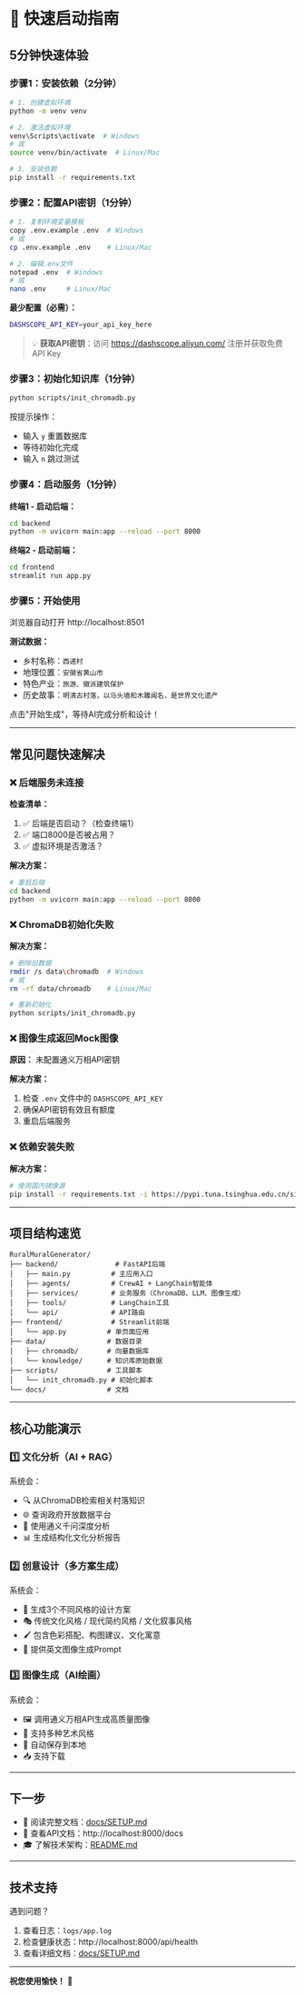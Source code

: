 # 🚀 快速启动指南

## 5分钟快速体验

### 步骤1：安装依赖（2分钟）

```bash
# 1. 创建虚拟环境
python -m venv venv

# 2. 激活虚拟环境
venv\Scripts\activate  # Windows
# 或
source venv/bin/activate  # Linux/Mac

# 3. 安装依赖
pip install -r requirements.txt
```

### 步骤2：配置API密钥（1分钟）

```bash
# 1. 复制环境变量模板
copy .env.example .env  # Windows
# 或
cp .env.example .env    # Linux/Mac

# 2. 编辑.env文件
notepad .env  # Windows
# 或
nano .env     # Linux/Mac
```

**最少配置（必需）：**
```bash
DASHSCOPE_API_KEY=your_api_key_here
```

> 💡 **获取API密钥**：访问 https://dashscope.aliyun.com/ 注册并获取免费API Key

### 步骤3：初始化知识库（1分钟）

```bash
python scripts/init_chromadb.py
```

按提示操作：
- 输入 `y` 重置数据库
- 等待初始化完成
- 输入 `n` 跳过测试

### 步骤4：启动服务（1分钟）

**终端1 - 启动后端：**
```bash
cd backend
python -m uvicorn main:app --reload --port 8000
```

**终端2 - 启动前端：**
```bash
cd frontend
streamlit run app.py
```

### 步骤5：开始使用

浏览器自动打开 http://localhost:8501

**测试数据：**
- 乡村名称：`西递村`
- 地理位置：`安徽省黄山市`
- 特色产业：`旅游、徽派建筑保护`
- 历史故事：`明清古村落，以马头墙和木雕闻名，是世界文化遗产`

点击"开始生成"，等待AI完成分析和设计！

---

## 常见问题快速解决

### ❌ 后端服务未连接

**检查清单：**
1. ✅ 后端是否启动？（检查终端1）
2. ✅ 端口8000是否被占用？
3. ✅ 虚拟环境是否激活？

**解决方案：**
```bash
# 重启后端
cd backend
python -m uvicorn main:app --reload --port 8000
```

### ❌ ChromaDB初始化失败

**解决方案：**
```bash
# 删除旧数据
rmdir /s data\chromadb  # Windows
# 或
rm -rf data/chromadb    # Linux/Mac

# 重新初始化
python scripts/init_chromadb.py
```

### ❌ 图像生成返回Mock图像

**原因：** 未配置通义万相API密钥

**解决方案：**
1. 检查 `.env` 文件中的 `DASHSCOPE_API_KEY`
2. 确保API密钥有效且有额度
3. 重启后端服务

### ❌ 依赖安装失败

**解决方案：**
```bash
# 使用国内镜像源
pip install -r requirements.txt -i https://pypi.tuna.tsinghua.edu.cn/simple
```

---

## 项目结构速览

```
RuralMuralGenerator/
├── backend/              # FastAPI后端
│   ├── main.py          # 主应用入口
│   ├── agents/          # CrewAI + LangChain智能体
│   ├── services/        # 业务服务（ChromaDB、LLM、图像生成）
│   ├── tools/           # LangChain工具
│   └── api/             # API路由
├── frontend/            # Streamlit前端
│   └── app.py          # 单页面应用
├── data/               # 数据目录
│   ├── chromadb/       # 向量数据库
│   └── knowledge/      # 知识库原始数据
├── scripts/            # 工具脚本
│   └── init_chromadb.py # 初始化脚本
└── docs/               # 文档
```

---

## 核心功能演示

### 1️⃣ 文化分析（AI + RAG）

系统会：
- 🔍 从ChromaDB检索相关村落知识
- 🌐 查询政府开放数据平台
- 🤖 使用通义千问深度分析
- 📊 生成结构化文化分析报告

### 2️⃣ 创意设计（多方案生成）

系统会：
- 🎨 生成3个不同风格的设计方案
- 🎭 传统文化风格 / 现代简约风格 / 文化叙事风格
- 🖌️ 包含色彩搭配、构图建议、文化寓意
- 📝 提供英文图像生成Prompt

### 3️⃣ 图像生成（AI绘画）

系统会：
- 🖼️ 调用通义万相API生成高质量图像
- 🎨 支持多种艺术风格
- 💾 自动保存到本地
- 📥 支持下载

---

## 下一步

- 📖 阅读完整文档：[docs/SETUP.md](docs/SETUP.md)
- 🔧 查看API文档：http://localhost:8000/docs
- 🎓 了解技术架构：[README.md](README.md)

---

## 技术支持

遇到问题？
1. 查看日志：`logs/app.log`
2. 检查健康状态：http://localhost:8000/api/health
3. 查看详细文档：[docs/SETUP.md](docs/SETUP.md)

---

**祝您使用愉快！** 🎉

